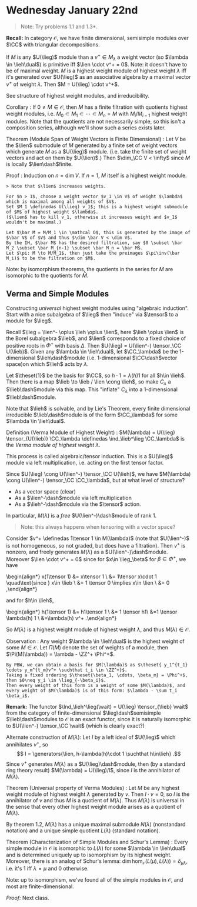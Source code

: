 # Wednesday January 22nd

>Note: Try problems 1.1 and 1.3*.


**Recall:**
In category $\mathcal O$, we have finite dimensional, semisimple modules over $\CC$ with triangular decompositions.

If $M$ is any $U(\lieg)$ module than a $v^+ \in M_\lambda$ a weight vector (so $\lambda \in \lieh\dual$) is primitive iff $\lien \cdot v^+ = 0$.
Note: it doesn't have to be of maximal weight.
$M$ is a highest weight module of highest weight $\lambda$ iff it's generated over $U(\lieg)$ as an associative algebra by a maximal vector $v^+$ of weight $\lambda$.
Then $M = U(\lieg) \cdot v^+$.

See structure of highest weight modules, and irreducibility.

Corollary
: If $0 \neq M\in\mathcal O$, then $M$ has a finite filtration with quotients highest weight modules, i.e. $M_0 \subset M_1 \subset \cdots \subset M_n = M$ with $M_i/M_{i-1}$ highest weight modules.
	Note that the quotients are not necessarily simple, so this isn't a composition series, although we'll show such a series exists later.

Theorem (Module Span of Weight Vectors is Finite Dimensional)
: Let $V$ be the $\lien$ submodule of $M$ generated by a finite set of weight vectors which generate $M$ as a $U(\lieg)$ module.
	(i.e. take the finite set of weight vectors and act on them by $U(\lien)$.)
	Then $\dim_\CC V < \infty$ since $M$ is locally $\lien\dash$finite.

Proof
: Induction on $n = \dim V$.
	If $n=1$, $M$ itself is a highest weight module.

	> Note that $\lien$ increases weights.

	For $n > 1$, choose a weight vector $v_1 \in V$ of weight $\lambda$ which is maximal among all weights of $V$.
	Set $M_1 \definedas U(\lieg) v_1$; this is a highest weight submodule of $M$ of highest weight $\lambda$.
	($\lien$ has to kill v_1, otherwise it increases weight and $v_1$ wouldn't be maximal.)

	Let $\bar M = M/M_1 \in \mathcal O$, this is generated by the image of $\bar V$ of $V$ and thus $\dim \bar V < \dim V$.
	By the IH, $\bar M$ has the desired filtration, say $0 \subset \bar M_2 \subset \bar M_{n-1} \subset \bar M_n = \bar M$. 
	Let $\pi: M \to M/M_1$, then just take the preimages $\pi\inv(\bar M_i)$ to be the filtration on $M$.

Note: by isomorphism theorems, the quotients in the series for $M$ are isomorphic to the quotients for $\bar M$.

## Verma and Simple Modules

Constructing *universal* highest weight modules using "algebraic induction".
Start with a nice subalgebra of $\lieg$ then "induce" via $\tensor$ to a module for $\lieg$.

Recall $\lieg = \lien^- \oplus \lieh \oplus \lien$, here $\lieh \oplus \lien$ is the Borel subalgebra $\lieb$, and $\lien$ corresponds to a fixed choice of positive roots in $\Phi^+$ with basis $\Delta$.
Then $U(\lieg) = U(\lien^-) \tensor_\CC U(\lieb)$.
Given any $\lambda \in \lieh\dual$, let $\CC_\lambda$ be the 1-dimensional $\lieh\dash$module (i.e. 1-dimensional $\CC\dash$vector space)on which $\lieh$ acts by $\lambda$.

Let $\theset{1}$ be the basis for $\CC$, so $h \cdot 1 = \lambda(h)1$ for all $h\in \lieh$.
Then there is a map $\lieb \to \lieb / \lien \cong \lieh$, so make $C_\lambda$ a $\lieb\dash$module via this map.
This "inflate" $C_\lambda$ into a 1-dimensional $\lieb\dash$module.

Note that $\lieh$ is solvable, and by Lie's Theorem, every finite dimensional irreducible $\lieb\dash$module is of the form $\CC_\lambda$ for some $\lambda \in \lieh\dual$.

Definition (Verma Module of Highest Weight)
: $M(\lambda) = U(\lieg) \tensor_{U(\lieb)} \CC_\lambda \definedas \ind_\lieb^\lieg \CC_\lambda$ is the *Verma module of highest weight $\lambda$*.

This process is called algebraic/tensor induction.
This is a $U(\lieg)$ module via left multiplication, i.e. acting on the first tensor factor.

Since $U(\lieg) \cong U(\lien^-) \tensor_\CC U(\lieh)$, we have $M(\lambda) \cong U(\lien^-) \tensor_\CC \CC_\lambda$, but at what level of structure?

- As a vector space (clear)
- As a $\lien^-\dash$module via left multiplication
- As a $\lieh^-\dash$module via the $\tensor$ action.

In particular, $M(\lambda)$ is a *free* $U(\lien^-)\dash$module of rank 1.

> Note: this always happens when tensoring with a vector space?

Consider $v^+ \definedas 1\tensor 1 \in M(\lambda)$ (note that $U(\lien^-)$ is not homogeneous, so not graded, but does have a filtration).
Then $v^+$ is nonzero, and freely generates $M(\lambda)$ as a $U(\lien^-)\dash$module.
Moreover $\lien \cdot v^+ = 0$ since for $x\in \lieg_\beta$ for $\beta \in \Phi^+$, we have

\begin{align*}
x(1\tensor 1) &= x\tensor 1  \\
&= 1\tensor x\cdot 1 \quad\text{since } x\in \lieb \\
&= 1 \tensor 0 \implies x\in \lien \\
&= 0
,\end{align*}

and for $h\in \lieh$,

\begin{align*}
h(1\tensor 1) 
&= h1\tensor 1 \\
&= 1 \tensor h1\\
&=1 \tensor \lambda(h) 1 \\
&=\lambda(h) v^+
.\end{align*}

So $M(\lambda)$ is a highest weight module of highest weight $\lambda$, and thus $M(\lambda) \in \mathcal O$.

Observation
: Any weight $\lambda \in \lieh\dual$ is the highest weight of some $M\in \mathcal O$.
	Let $\Pi(M)$ denote the set of weights of a module, then $\Pi(M(\lambda)) = \lambda - \ZZ^+ \Phi^+$.

	By PBW, we can obtain a basis for $M(\lambda)$ as $\theset{ y_1^{t_1} \cdots y_m^{t_m}v^+ \suchthat t_i \in \ZZ^+}$.
	Taking a fixed ordering $\theset{\beta_1, \cdots, \beta_m} = \Phi^+$, then $0\neq y_i \in \lieg_{-\beta_i}$.
	Then every weight of this form is a weight of some $M(\lambda)$, and every weight of $M(\lambda)$ is of this form: $\lambda - \sum t_i \beta_i$.

**Remark:**
The functor $\Ind_\lieh^\lieg(\wait) = U(\lieg) \tensor_{\lieb} \wait$ from the category of finite-dimensional $\lieg\dash$semisimple $\lieb\dash$modules to $\mathcal O$ is an exact functor, since it is naturally isomorphic to $U(\lien^-) \tensor_\CC \wait$ (which is clearly exact?)

Alternate construction of $M(\lambda)$:
Let $I$ by a left ideal of $U(\lieg)$ which annihilates $v^+$, so 
$$
I = \generators{\lien, h-\lambda(h)\cdot 1 \suchthat h\in\lieh}
.$$
Since $v^+$ generates $M(\lambda)$ as a $U(\lieg)\dash$module, then (by a standard ring theory result) $M(\lambda) = U(\lieg)/I$, since $I$ is the annihilator of $M(\lambda)$.

Theorem (Universal property of Verma Modules)
: Let $M$ be any highest weight module of highest weight $\lambda$ generated by $v$.
	Then $I\cdot v = 0$, so $I$ is the annihilator of $v$ and thus $M$ is a quotient of $M(\lambda)$.
	Thus $M(\lambda)$ is universal in the sense that every other highest weight module arises as a quotient of $M(\lambda)$.

By theorem 1.2, $M(\lambda)$ has a unique maximal submodule $N(\lambda)$ (nonstandard notation) and a unique simple quotient $L(\lambda)$ (standard notation).

Theorem (Characterization of Simple Modules and Schur's Lemma)
: Every simple module in $\mathcal O$ is isomorphic to $L(\lambda)$ for some $\lambda \in \lieh\dual$
and is determined uniquely up to isomorphism by its highest weight.
	Moreover, there is an analog of Schur's lemma: $\dim \hom_{\mathcal O}(L(\mu), L(\lambda)) = \delta_{\mu\lambda}$, i.e. it's 1 iff $\lambda=\mu$ and 0 otherwise.

Note: up to isomorphism, we've found all of the simple modules in $\mathcal O$, and most are finite-dimensional.

*Proof:*
Next class.
